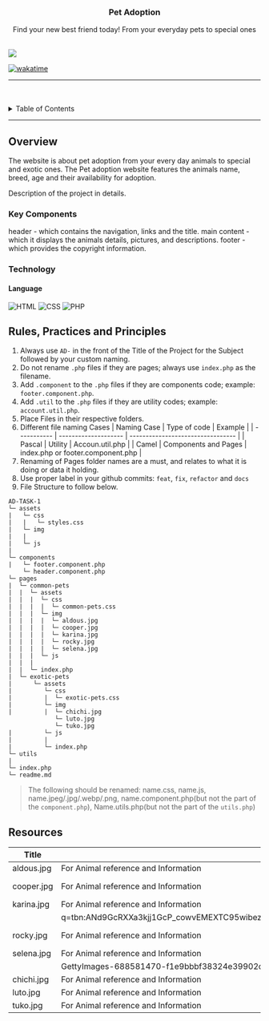<a name="readme-top">

<br/>

<br />
<div align="center">
  <a href="https://github.com/zyx-0314/">
  </a>
<!-- TODO: Change Title to the name of the title of your Project -->
  <h3 align="center">Pet Adoption</h3>
</div>
<!-- TODO: Make a short description -->
<div align="center">
  Find your new best friend today! From your everyday pets to special ones
</div>

<br />

<!-- TODO: Change the zyx-0314 into your github username  -->
<!-- TODO: Change the WD-Template-Project into the same name of your folder -->

![](https://visit-counter.vercel.app/counter.png?page=zyx-0314/AD-CI4-Template-Project)

[![wakatime](https://wakatime.com/badge/user/018dd99a-4985-4f98-8216-6ca6fe2ce0f8/project/63501637-9a31-42f0-960d-4d0ab47977f8.svg)](https://wakatime.com/badge/user/018dd99a-4985-4f98-8216-6ca6fe2ce0f8/project/63501637-9a31-42f0-960d-4d0ab47977f8)

---

<br />
<br />

<!-- TODO: If you want to add more layers for your readme -->
<details>
  <summary>Table of Contents</summary>
  <ol>
    <li>
      <a href="#overview">Overview</a>
      <ol>
        <li>
          <a href="#key-components">Key Components</a>
        </li>
        <li>
          <a href="#technology">Technology</a>
        </li>
      </ol>
    </li>
    <li>
      <a href="#rule,-practices-and-principles">Rules, Practices and Principles</a>
    </li>
    <li>
      <a href="#resources">Resources</a>
    </li>
  </ol>
</details>

---

## Overview

The website is about pet adoption from your every day animals to special and exotic ones.
The Pet adoption website features the animals name, breed, age and their availability for adoption.

Description of the project in details.

### Key Components

header -  which contains the navigation, links and the title.
main content - which it displays the animals details, pictures, and descriptions.
footer - which provides the copyright information.

### Technology

<!-- TODO: List of Technology Used -->
#### Language
![HTML](https://img.shields.io/badge/HTML-E34F26?style=for-the-badge&logo=html5&logoColor=white)
![CSS](https://img.shields.io/badge/CSS-1572B6?style=for-the-badge&logo=css3&logoColor=white)
![PHP](https://img.shields.io/badge/PHP-777BB4?style=for-the-badge&logo=php&logoColor=white)

## Rules, Practices and Principles

<!-- Do not Change this -->

1. Always use `AD-` in the front of the Title of the Project for the Subject followed by your custom naming.
2. Do not rename `.php` files if they are pages; always use `index.php` as the filename.
3. Add `.component` to the `.php` files if they are components code; example: `footer.component.php`.
4. Add `.util` to the `.php` files if they are utility codes; example: `account.util.php`.
5. Place Files in their respective folders.
6. Different file naming Cases
   | Naming Case | Type of code         | Example                           |
   | ----------- | -------------------- | --------------------------------- |
   | Pascal      | Utility              | Accoun.util.php                   |
   | Camel       | Components and Pages | index.php or footer.component.php |
8. Renaming of Pages folder names are a must, and relates to what it is doing or data it holding.
9. Use proper label in your github commits: `feat`, `fix`, `refactor` and `docs`
10. File Structure to follow below.

```
AD-TASK-1
└─ assets
|   └─ css
|   |   └─ styles.css
|   └─ img
|   |   
|   └─ js
|       
└─ components
|   └─ footer.component.php
    └─ header.component.php
└─ pages
|  └─ common-pets
|  |  └─ assets
|  |  |  └─ css
|  |  |  |  └─ common-pets.css
|  |  |  └─ img
|  |  |  |  └─ aldous.jpg
|  |  |  |  └─ cooper.jpg
|  |  |  |  └─ karina.jpg
|  |  |  |  └─ rocky.jpg
|  |  |  |  └─ selena.jpg
|  |  |  └─ js
|  |  |     
|  |  └─ index.php
|  └─ exotic-pets
|      └─ assets
|         └─ css
|         |  └─ exotic-pets.css
|         └─ img
|         |  └─ chichi.jpg
             └─ luto.jpg
             └─ tuko.jpg
|         └─ js
|         |  
|         └─ index.php
└─ utils
|   
└─ index.php
└─ readme.md
```
> The following should be renamed: name.css, name.js, name.jpeg/.jpg/.webp/.png, name.component.php(but not the part of the `component.php`), Name.utils.php(but not the part of the `utils.php`)

## Resources

<!-- TODO: Add References -->

| Title         | Purpose                                                      | Link                                                                               |
| --------------| -----------------------------------------| ---------------------------------------------------------------------------------- |
| aldous.jpg    | For Animal reference and Information  |https://heronscrossing.vet/wp-content/uploads/Golden-Retriever-1536x1024.jpg
| cooper.jpg    | For Animal reference and Information  |https://d.newsweek.com/en/full/2084009/dachshund.jpg?w=1600&h=1200&q=88&f=c9a02b7c6ec196075f124f1a34eaaa71
| karina.jpg    | For Animal reference and Information  |https://encrypted-tbn3.gstatic.com/images?  
                                                        |q=tbn:ANd9GcRXXa3kjj1GcP_cowvEMEXTC95wibezcin_9eI2LI4DofpCrkiOMOx5nAFMQskusysPiyYta5EhT5wz4XHmw8iPnQ
| rocky.jpg     | For Animal reference and Information  |https://encrypted-tbn1.gstatic.com/images?q=tbn:ANd9GcS70HoYoG1xRn_MlZyk0TpCCvwzR1aVPLlC0pjUIceTP4mEHmcv  
| selena.jpg    | For Animal reference and Information  |https://www.thesprucepets.com/thmb/TfufCgmHt6HU0MKh1PXCz41OGjU=/1098x0/filters:no_upscale():strip_icc()/ 
                                                        |GettyImages-688581470-f1e9bbbf38324e39902cd9b091103786.jpg
| chichi.jpg    | For Animal reference and Information  |https://encrypted-tbn0.gstatic.com/images?q=tbn:ANd9GcQFiV4ycl3iN8f8AfnmESEdAxrVK9J8KGg4Dg&s
| luto.jpg      | For Animal reference and Information  |https://reptilerapture.net/Ambystoma-mexicanum-Wild-Type-GFP-Axolotl_p_9154.html 
| tuko.jpg      | For Animal reference and Information  |https://www.fearfreehappyhomes.com/leopard-geckos-for-beginners/
